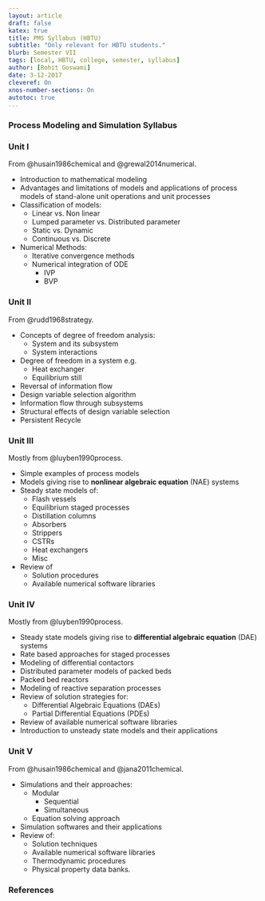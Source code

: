 ```yaml
---
layout: article
draft: false
katex: true
title: PMS Syllabus (HBTU)
subtitle: "Only relevant for HBTU students."
blurb: Semester VII
tags: [local, HBTU, college, semester, syllabus]
author: [Rohit Goswami]
date: 3-12-2017
cleveref: On
xnos-number-sections: On
autotoc: true
...
```


### Process Modeling and Simulation Syllabus

### Unit I

From @husain1986chemical and @grewal2014numerical.

* Introduction to mathematical modeling
* Advantages and limitations of models and applications of process
models of stand-alone unit operations and unit processes
* Classification of models:
    - Linear vs. Non linear
    - Lumped parameter vs. Distributed parameter
    - Static vs. Dynamic
    - Continuous vs. Discrete
* Numerical Methods:
    - Iterative convergence methods
    -  Numerical integration of ODE
        + IVP
        + BVP

### Unit II

From @rudd1968strategy.

* Concepts of degree of freedom analysis:
    - System and its subsystem
    - System interactions
* Degree of freedom in a system e.g.
    - Heat exchanger
    - Equilibrium still
* Reversal of information flow
* Design variable selection algorithm
* Information flow through subsystems
* Structural effects of design variable selection
* Persistent Recycle

### Unit III

Mostly from @luyben1990process.

* Simple examples of process models
* Models giving rise to **nonlinear algebraic equation** (NAE) systems
* Steady state models of: 
    - Flash vessels 
    - Equilibrium staged processes
    - Distillation columns
    - Absorbers
    - Strippers
    - CSTRs 
    - Heat exchangers
    - Misc
* Review of
    - Solution procedures
    - Available numerical software libraries

### Unit IV

Mostly from @luyben1990process.

* Steady state models giving rise to **differential algebraic equation** (DAE) systems
* Rate based approaches for staged processes
* Modeling of differential contactors
* Distributed parameter models of packed beds
* Packed bed reactors
* Modeling of reactive separation processes
* Review of solution strategies for:
    - Differential Algebraic Equations (DAEs)
    - Partial Differential Equations (PDEs)
* Review of available numerical software libraries
* Introduction to unsteady state models and their applications

### Unit V

From @husain1986chemical and @jana2011chemical.

* Simulations and their approaches:
    - Modular
        + Sequential
        + Simultaneous
    - Equation solving approach
* Simulation softwares and their applications
* Review of:
    - Solution techniques
    - Available numerical software libraries
    - Thermodynamic procedures
    - Physical property data banks.

### References